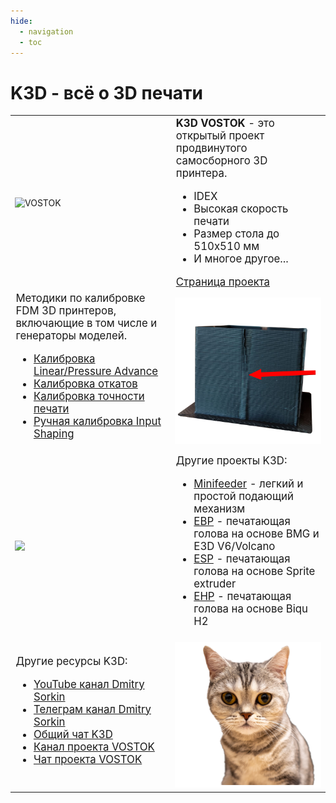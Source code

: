 ```yaml
---
hide:
  - navigation
  - toc
---
```


# K3D - всё о 3D печати

<table>
	<tbody>
		<tr style="min-height: 300px">
			<td width=300 style="vertical-align: middle"><img src="./pics/index_vostok.png" alt="VOSTOK"></td>
			<td colspan="2" style="vertical-align: middle; font-size: 1.2em"><b>K3D VOSTOK</b> - это открытый проект продвинутого самосборного 3D принтера.<br>
        <ul>
          <li>IDEX</li>
          <li>Высокая скорость печати</li>
          <li>Размер стола до 510х510 мм</li>
          <li>И многое другое...</li>
        </ul>
        <a href="./vostok">Страница проекта</a>
      </td>
		</tr>
		<tr style="min-height: 300px">
			<td colspan="2" style="vertical-align: middle; font-size: 1.2em">Методики по калибровке FDM 3D принтеров, включающие в том числе и генераторы моделей.<br>
      <ul>
          <li><a href="./calibrations/la/">Калибровка Linear/Pressure Advance</a></li>
          <li><a href="./calibrations/retractions/">Калибровка откатов</a></li>
          <li><a href="./calibrations/accuracy/">Калибровка точности печати</a></li>
          <li><a href="./calibrations/manual_is_calibration/">Ручная калибровка Input Shaping</a></li>
      </ul>
			<td width=300><img src="./pics/calibrations.png"></td>
		</tr>
		<tr style="min-height: 300px">
			<td width=300 style="vertical-align: middle"><img src="./pics/index_minifeeder.png"></td>
			<td colspan="2" style="vertical-align: middle; font-size: 1.2em">Другие проекты K3D:<br>
      <ul>
        <li><a href="./minifeeder/">Minifeeder</a> - легкий и простой подающий механизм</li>
        <!-- <li><a href="./feeder965/">Feeder965</a> - компактный подающий механизм с большим подающим колесом</li> -->
        <li><a href="./ebp/">EBP</a> - печатающая голова на основе BMG и E3D V6/Volcano</li>
        <li><a href="./esp/">ESP</a> - печатающая голова на основе Sprite extruder</li>
        <li><a href="./ehp/">EHP</a> - печатающая голова на основе Biqu H2</li>
      </ul>
      </td>
		</tr>
		<tr>
			<td colspan="2" style="vertical-align: middle; font-size: 1.2em">Другие ресурсы K3D:<br>
      <ul>
        <li><a href="http://www.youtube.com/@SorkinDmitry/">YouTube канал Dmitry Sorkin</a></li>
        <li><a href="http://t.me/dsorkin">Телеграм канал Dmitry Sorkin</a></li>
        <li><a href="http://t.me/K_3_D">Общий чат K3D</a></li>
        <li><a href="http://t.me/vostok3dp">Канал проекта VOSTOK</a></li>
        <li><a href="http://t.me/k3d_vostok">Чат проекта VOSTOK</a></li>
      </ul>
      </td>
			<td width=300 style="vertical-align: middle"><img src="./pics/cat_outline.png"></td>
		</tr>
	</tbody>
</table>

<!-- <table width=100%>
  <tbody width=100%>
    <tr width=100%>
      <td width=300 style="vertical-align: middle"><img src="./pics/index_vostok.png" alt="VOSTOK"></td>
      <td style="vertical-align: middle; font-size: 1.2em"><b>K3D VOSTOK</b> - это открытый проект продвинутого самосборного 3D принтера.
        <ul>
          <li>Быстрый</li>
          <li>Функциональный</li>
          <li>Удобный в обслуживании</li>
          <li>И многое другое...</li>
        </ul>
<a href="./vostok">Страница проекта</a>
</td>
    </tr>
  </tbody>
</table>

<table width=100%>
  <tbody width=100%>
    <tr width=100%>
      <td style="vertical-align: middle; font-size: 1.2em"><b>K3D Minifeeder</b> - небольшой, но способный на многое подающий механизм.
      <ul>
          <li>Масса в сборе от 100г</li>
          <li>Частичная совместимость с LGX Lite</li>
          <li>Низкая стоимость</li>
          <li>Распространенные запчасти</li>
      </ul>
      <a href="./minifeeder">Страница проекта</a>
      </td>
      <td width=300 style="vertical-align: middle"><img src="./pics/index_minifeeder.png"></td>
    </tr>
  </tbody>
</table>

<table width=100%>
  <tbody width=100%>
    <tr width=100%>
      <td width=300 style="vertical-align: middle"><img src="./pics/index_cat.jpg" alt="Cat"></td>
      <td style="vertical-align: middle; font-size: 1.2em">В наших чатах и каналах вы всегда найдёте ответы на свои вопросы:<br>
        <ul>
          <li><a href="http://t.me/dsorkin">Личный телеграм канал Dmitry Sorkin</a></li>
          <li><a href="http://t.me/K_3_D">Чат K3D - Всё о 3D печати</a></li>
          <li><a href="http://t.me/vostok3dp">Новости принтера VOSTOK</a></li>
          <li><a href="http://t.me/k3d_vostok">Обсуждение принтера VOSTOK</a></li>
        </ul>
      </td>
    </tr>
  </tbody>
</table> -->